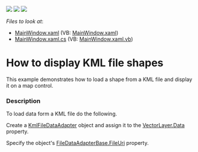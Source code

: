 <!-- default badges list -->
![](https://img.shields.io/endpoint?url=https://codecentral.devexpress.com/api/v1/VersionRange/128571473/22.2.2%2B)
[![](https://img.shields.io/badge/Open_in_DevExpress_Support_Center-FF7200?style=flat-square&logo=DevExpress&logoColor=white)](https://supportcenter.devexpress.com/ticket/details/E4526)
[![](https://img.shields.io/badge/📖_How_to_use_DevExpress_Examples-e9f6fc?style=flat-square)](https://docs.devexpress.com/GeneralInformation/403183)
<!-- default badges end -->
<!-- default file list -->
*Files to look at*:

* [MainWindow.xaml](./CS/MapControl_KmlDataAdapter/MainWindow.xaml) (VB: [MainWindow.xaml](./VB/MapControl_KmlDataAdapter/MainWindow.xaml))
* [MainWindow.xaml.cs](./CS/MapControl_KmlDataAdapter/MainWindow.xaml.cs) (VB: [MainWindow.xaml.vb](./VB/MapControl_KmlDataAdapter/MainWindow.xaml.vb))
<!-- default file list end -->
# How to display KML file shapes


<p>This example demonstrates how to load a shape from a KML file and display it on a map control.</p>


<h3>Description</h3>

To load data form a KML file do the following.<br />
<p>Create a&nbsp;<a href="https://documentation.devexpress.com/#wpf/clsDevExpressXpfMapKmlFileDataAdaptertopic">KmlFileDataAdapter</a>&nbsp;object and assign it to the&nbsp;<a href="https://documentation.devexpress.com/#WPF/DevExpressXpfMapVectorLayer_Datatopic">VectorLayer.Data</a> property.</p>
<p>Specify the object's&nbsp;<a href="https://documentation.devexpress.com/#wpf/DevExpressXpfMapFileDataAdapterBase_FileUritopic">FileDataAdapterBase.FileUri</a> property.</p>

<br/>


